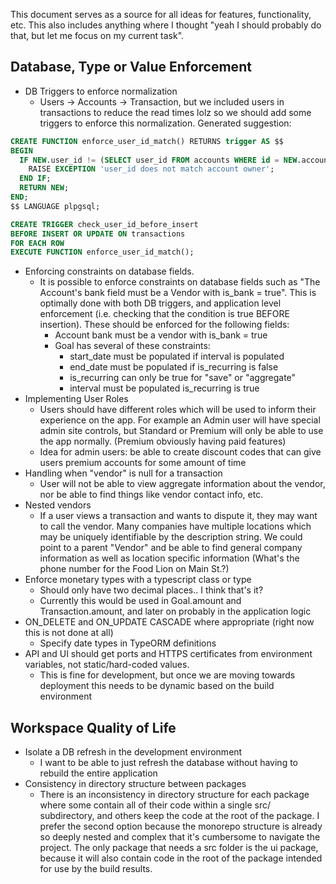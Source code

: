 This document serves as a source for all ideas for features, functionality, etc. This also includes anything where I thought "yeah I should probably do that, but let me focus on my current task".

## Database, Type or Value Enforcement
* DB Triggers to enforce normalization
	* Users -> Accounts -> Transaction, but we included users in transactions to reduce the read times lolz so we should add some triggers to enforce this normalization. Generated suggestion:
```sql
CREATE FUNCTION enforce_user_id_match() RETURNS trigger AS $$
BEGIN
  IF NEW.user_id != (SELECT user_id FROM accounts WHERE id = NEW.account_id) THEN
    RAISE EXCEPTION 'user_id does not match account owner';
  END IF;
  RETURN NEW;
END;
$$ LANGUAGE plpgsql;

CREATE TRIGGER check_user_id_before_insert
BEFORE INSERT OR UPDATE ON transactions
FOR EACH ROW
EXECUTE FUNCTION enforce_user_id_match();
```
* Enforcing constraints on database fields. 
	* It is possible to enforce constraints on database fields such as "The Account's bank field must be a Vendor with is_bank = true". This is optimally done with both DB triggers, and application level enforcement (i.e. checking that the condition is true BEFORE insertion). These should be enforced for the following fields:
		* Account bank must be a vendor with is_bank = true
		* Goal has several of these constraints:
			* start_date must be populated if interval is populated
			* end_date must be populated if is_recurring is false
			* is_recurring can only be true for "save" or "aggregate"
			* interval must be populated is_recurring is true
* Implementing User Roles
	* Users should have different roles which will be used to inform their experience on the app. For example an Admin user will have special admin site controls, but Standard or Premium will only be able to use the app normally. (Premium obviously having paid features)
	* Idea for admin users: be able to create discount codes that can give users premium accounts for some amount of time
* Handling when "vendor" is null for a transaction
	* User will not be able to view aggregate information about the vendor, nor be able to find things like vendor contact info, etc.
* Nested vendors
	* If a user views a transaction and wants to dispute it, they may want to call the vendor. Many companies have multiple locations which may be uniquely identifiable by the description string. We could point to a parent "Vendor" and be able to find general company information as well as location specific information (What's the phone number for the Food Lion on Main St.?)
* Enforce monetary types with a typescript class or type
	* Should only have two decimal places.. I think that's it?
	* Currently this would be used in Goal.amount and Transaction.amount, and later on probably in the application logic
* ON_DELETE and ON_UPDATE CASCADE where appropriate (right now this is not done at all)
	* Specify date types in TypeORM definitions
* API and UI should get ports and HTTPS certificates from environment variables, not static/hard-coded values.
	* This is fine for development, but once we are moving towards deployment this needs to be dynamic based on the build environment

## Workspace Quality of Life
* Isolate a DB refresh in the development environment
	* I want to be able to just refresh the database without having to rebuild the entire application
* Consistency in directory structure between packages
	* There is an inconsistency in directory structure for each package where some contain all of their code within a single src/ subdirectory, and others keep the code at the root of the package. I prefer the second option because the monorepo structure is already so deeply nested and complex that it's cumbersome to navigate the project. The only package that needs a src folder is the ui package, because it will also contain code in the root of the package intended for use by the build results.